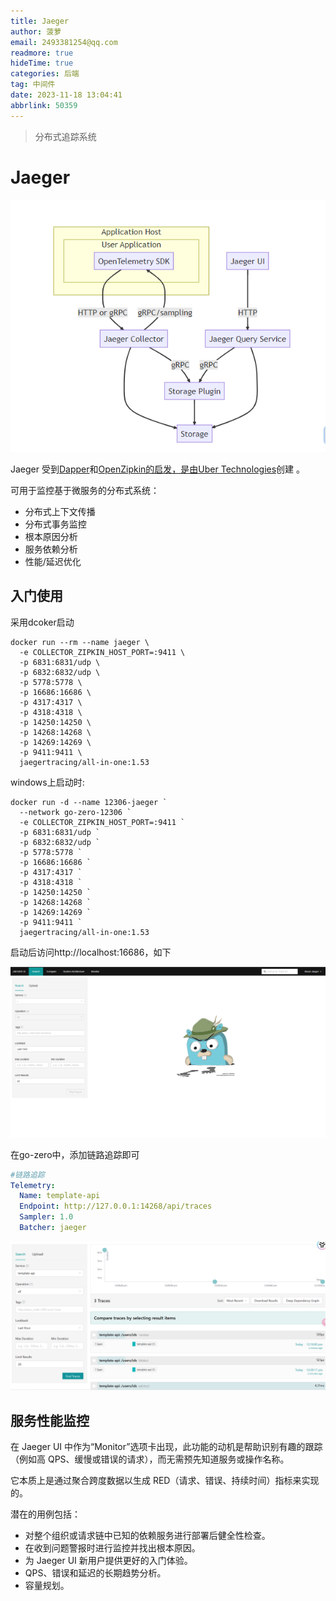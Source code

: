 ```yaml
---
title: Jaeger
author: 菠萝
email: 2493381254@qq.com
readmore: true
hideTime: true
categories: 后端
tag: 中间件
date: 2023-11-18 13:04:41
abbrlink: 50359
---
```

> 分布式追踪系统

# Jaeger

<!-- more -->

![1697972801877](Jaeger/1697972801877.png)

Jaeger 受到[Dapper](https://research.google.com/pubs/pub36356.html)和[OpenZipkin的启发，是由](https://zipkin.io/)[Uber Technologies](https://uber.github.io/)创建 。

可用于监控基于微服务的分布式系统：

- 分布式上下文传播
- 分布式事务监控
- 根本原因分析
- 服务依赖分析
- 性能/延迟优化

## 入门使用

采用dcoker启动

~~~shell
docker run --rm --name jaeger \
  -e COLLECTOR_ZIPKIN_HOST_PORT=:9411 \
  -p 6831:6831/udp \
  -p 6832:6832/udp \
  -p 5778:5778 \
  -p 16686:16686 \
  -p 4317:4317 \
  -p 4318:4318 \
  -p 14250:14250 \
  -p 14268:14268 \
  -p 14269:14269 \
  -p 9411:9411 \
  jaegertracing/all-in-one:1.53

~~~

windows上启动时:

~~~pow
docker run -d --name 12306-jaeger `
  --network go-zero-12306 `
  -e COLLECTOR_ZIPKIN_HOST_PORT=:9411 `
  -p 6831:6831/udp `
  -p 6832:6832/udp `
  -p 5778:5778 `
  -p 16686:16686 `
  -p 4317:4317 `
  -p 4318:4318 `
  -p 14250:14250 `
  -p 14268:14268 `
  -p 14269:14269 `
  -p 9411:9411 `
  jaegertracing/all-in-one:1.53
~~~

启动后访问http://localhost:16686，如下

![1697973439846](Jaeger/1697973439846.png)

在go-zero中，添加链路追踪即可

~~~yaml
#链路追踪
Telemetry:
  Name: template-api
  Endpoint: http://127.0.0.1:14268/api/traces
  Sampler: 1.0
  Batcher: jaeger
~~~

![1705205490517](Jaeger/1705205490517.png)

## 服务性能监控

在 Jaeger UI 中作为“Monitor”选项卡出现，此功能的动机是帮助识别有趣的跟踪（例如高 QPS、缓慢或错误的请求），而无需预先知道服务或操作名称。

它本质上是通过聚合跨度数据以生成 RED（请求、错误、持续时间）指标来实现的。

潜在的用例包括：

- 对整个组织或请求链中已知的依赖服务进行部署后健全性检查。
- 在收到问题警报时进行监控并找出根本原因。
- 为 Jaeger UI 新用户提供更好的入门体验。
- QPS、错误和延迟的长期趋势分析。
- 容量规划。
